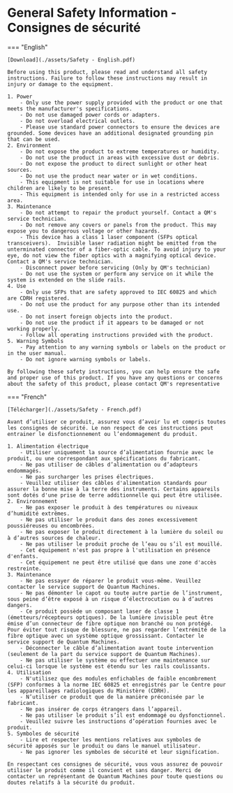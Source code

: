 # General Safety Information - Consignes de sécurité

=== "English"

    [Download](./assets/Safety - English.pdf)
    
    Before using this product, please read and understand all safety instructions. Failure to follow these instructions may result in injury or damage to the equipment.

    1. Power
        - Only use the power supply provided with the product or one that meets the manufacturer's specifications.
        - Do not use damaged power cords or adapters.
        - Do not overload electrical outlets.
        - Please use standard power connectors to ensure the devices are grounded. Some devices have an additional designated grounding pin that can be used.
    2. Environment
        - Do not expose the product to extreme temperatures or humidity.
        - Do not use the product in areas with excessive dust or debris.
        - Do not expose the product to direct sunlight or other heat sources.
        - Do not use the product near water or in wet conditions.
        - This equipment is not suitable for use in locations where children are likely to be present.
        - This equipment is intended only for use in a restricted access area.
    3. Maintenance
        - Do not attempt to repair the product yourself. Contact a QM's service technician.
        - Do not remove any covers or panels from the product. This may expose you to dangerous voltage or other hazards.
        - This device has a class 1 laser component (SFPs optical transceivers).  Invisible laser radiation might be emitted from the unterminated connector of a fiber-optic cable. To avoid injury to your eye, do not view the fiber optics with a magnifying optical device. Contact a QM's service technician.
        - Disconnect power before servicing (Only by QM's technician)
        - Do not use the system or perform any service on it while the system is extended on the slide rails.
    4. Use
        - Only use SFPs that are safety approved to IEC 60825 and which are CDRH registered.
        - Do not use the product for any purpose other than its intended use.
        - Do not insert foreign objects into the product.
        - Do not use the product if it appears to be damaged or not working properly.
        - Follow all operating instructions provided with the product.
    5. Warning Symbols
        - Pay attention to any warning symbols or labels on the product or in the user manual.
        - Do not ignore warning symbols or labels.

    By following these safety instructions, you can help ensure the safe and proper use of this product. If you have any questions or concerns about the safety of this product, please contact QM's representative

=== "French"

    [Télécharger](./assets/Safety - French.pdf)

    Avant d’utiliser ce produit, assurez vous d’avoir lu et compris toutes les consignes de sécurité. Le non respect de ces instructions peut entrainer le disfonctionnement ou l’endommagement du produit.

    1. Alimentation électrique
        - Utiliser uniquement la source d’alimentation fournie avec le produit, ou une correspondant aux spécifications du fabricant.
        - Ne pas utiliser de câbles d’alimentation ou d’adapteurs endommagés.
        - Ne pas surcharger les prises électriques.
        - Veuillez utiliser des câbles d'alimentation standards pour assurer la bonne mise à la terre des instruments. Certains appareils sont dotés d'une prise de terre additionnelle qui peut être utilisée.
    2. Environnement
        - Ne pas exposer le produit à des températures ou niveaux d’humidité extrêmes.
        - Ne pas utiliser le produit dans des zones excessivement poussiéreuses ou encombrées.
        - Ne pas exposer le produit directement à la lumière du soleil ou à d’autres sources de chaleur.
        - Ne pas utiliser le produit proche de l’eau ou s’il est mouillé.
        - Cet équipement n'est pas propre à l'utilisation en présence d'enfants.
        - Cet équipement ne peut être utilisé que dans une zone d'accès restreinte.
    3. Maintenance
        - Ne pas essayer de réparer le produit vous-même. Veuillez contacter le service support de Quantum Machines.
        - Ne pas démonter le capot ou toute autre partie de l’instrument, sous peine d’être exposé à un risque d’électrocution ou à d’autres dangers.
        - Ce produit possède un composant laser de classe 1 (émetteurs/récepteurs optiques). De la lumière invisible peut être émise d’un connecteur de fibre optique non branché ou non protégé. Pour éviter tout risque de blessure, ne pas regarder l’extrémité de la fibre optique avec un système optique grossissant. Contacter le service support de Quantum Machines.
        - Déconnecter le câble d’alimentation avant toute intervention (seulement de la part du service support de Quantum Machines).
        - Ne pas utiliser le système ou effectuer une maintenance sur celui-ci lorsque le système est étendu sur les rails coulissants.
    4. Utilisation
        - N'utilisez que des modules enfichables de faible encombrement (SFP) conformes à la norme IEC 60825 et enregistrés par le Centre pour les appareillages radiologiques du Ministère (CDRH).
        - N’utiliser ce produit que de la manière préconisée par le fabricant.
        - Ne pas insérer de corps étrangers dans l’appareil.
        - Ne pas utiliser le produit s’il est endommagé ou dysfonctionnel.
        - Veuillez suivre les instructions d’opération fournies avec le produit.
    5. Symboles de sécurité
        - Lire et respecter les mentions relatives aux symboles de sécurité apposés sur le produit ou dans le manuel utilisateur.
        - Ne pas ignorer les symboles de sécurité et leur signification.

    En respectant ces consignes de sécurité, vous vous assurez de pouvoir utiliser le produit comme il convient et sans danger. Merci de contacter un représentant de Quantum Machines pour toute questions ou doutes relatifs à la sécurité du produit.